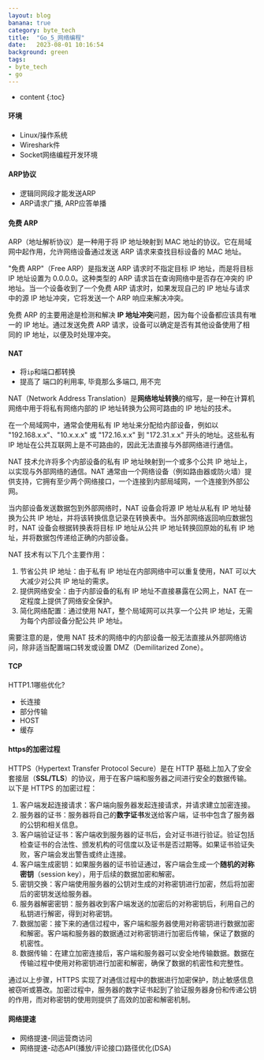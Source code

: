 ```yaml
---
layout: blog
banana: true
category: byte_tech
title:  "Go_5_网络编程"
date:   2023-08-01 10:16:54
background: green
tags:
- byte_tech
- go
---
```


* content
{:toc}


#### 环境

- Linux/操作系统
- Wireshark件
- Socket网络编程开发环境





#### ARP协议

- 逻辑同网段才能发送ARP
- ARP请求广播, ARP应答单播





#### 免费 ARP

ARP（地址解析协议）是一种用于将 IP 地址映射到 MAC 地址的协议。它在局域网中起作用，允许网络设备通过发送 ARP 请求来查找目标设备的 MAC 地址。

"免费 ARP"（Free ARP）是指发送 ARP 请求时不指定目标 IP 地址，而是将目标 IP 地址设置为 0.0.0.0。这种类型的 ARP 请求旨在查询网络中是否存在冲突的 IP 地址。当一个设备收到了一个免费 ARP 请求时，如果发现自己的 IP 地址与请求中的源 IP 地址冲突，它将发送一个 ARP 响应来解决冲突。

免费 ARP 的主要用途是检测和解决 **IP 地址冲突**问题，因为每个设备都应该具有唯一的 IP 地址。通过发送免费 ARP 请求，设备可以确定是否有其他设备使用了相同的 IP 地址，以便及时处理冲突。





#### NAT

- 将`ip`和端口都转换
- 提高了 端口的利用率, 毕竟那么多端口, 用不完

NAT（Network Address Translation）是**网络地址转换**的缩写，是一种在计算机网络中用于将私有网络内部的 IP 地址转换为公网可路由的 IP 地址的技术。

在一个局域网中，通常会使用私有 IP 地址来分配给内部设备，例如以 "192.168.x.x"、"10.x.x.x" 或 "172.16.x.x" 到 "172.31.x.x" 开头的地址。这些私有 IP 地址在公共互联网上是不可路由的，因此无法直接与外部网络进行通信。

NAT 技术允许将多个内部设备的私有 IP 地址映射到一个或多个公共 IP 地址上，以实现与外部网络的通信。NAT 通常由一个网络设备（例如路由器或防火墙）提供支持，它拥有至少两个网络接口，一个连接到内部局域网，一个连接到外部公网。

当内部设备发送数据包到外部网络时，NAT 设备会将源 IP 地址从私有 IP 地址替换为公共 IP 地址，并将该转换信息记录在转换表中。当外部网络返回响应数据包时，NAT 设备会根据转换表将目标 IP 地址从公共 IP 地址转换回原始的私有 IP 地址，并将数据包传递给正确的内部设备。

NAT 技术有以下几个主要作用：

1. 节省公共 IP 地址：由于私有 IP 地址在内部网络中可以重复使用，NAT 可以大大减少对公共 IP 地址的需求。
2. 提供网络安全：由于内部设备的私有 IP 地址不直接暴露在公网上，NAT 在一定程度上提供了网络安全保护。
3. 简化网络配置：通过使用 NAT，整个局域网可以共享一个公共 IP 地址，无需为每个内部设备分配公共 IP 地址。

需要注意的是，使用 NAT 技术的网络中的内部设备一般无法直接从外部网络访问，除非适当配置端口转发或设置 DMZ（Demilitarized Zone）。



#### TCP





HTTP1.1哪些优化?

- 长连接
- 部分传输
- HOST
- 缓存





#### https的加密过程

HTTPS（Hypertext Transfer Protocol Secure）是在 HTTP 基础上加入了安全套接层（**SSL/TLS**）的协议，用于在客户端和服务器之间进行安全的数据传输。以下是 HTTPS 的加密过程：

1. 客户端发起连接请求：客户端向服务器发起连接请求，并请求建立加密连接。
2. 服务器的证书：服务器将自己的**数字证书**发送给客户端，证书中包含了服务器的公钥和相关信息。
3. 客户端验证证书：客户端收到服务器的证书后，会对证书进行验证。验证包括检查证书的合法性、颁发机构的可信度以及证书是否过期等。如果证书验证失败，客户端会发出警告或终止连接。
4. 客户端生成密钥：如果服务器的证书验证通过，客户端会生成一个**随机的对称密钥**（session key），用于后续的数据加密和解密。
5. 密钥交换：客户端使用服务器的公钥对生成的对称密钥进行加密，然后将加密后的密钥发送给服务器。
6. 服务器解密密钥：服务器收到客户端发送的加密后的对称密钥后，利用自己的私钥进行解密，得到对称密钥。
7. 数据加密：接下来的通信过程中，客户端和服务器使用对称密钥进行数据加密和解密。客户端和服务器的数据通过对称密钥进行加密后传输，保证了数据的机密性。
8. 数据传输：在建立加密连接后，客户端和服务器可以安全地传输数据。数据在传输过程中使用对称密钥进行加密和解密，确保了数据的机密性和完整性。

通过以上步骤，HTTPS 实现了对通信过程中的数据进行加密保护，防止敏感信息被窃听或篡改。加密过程中，服务器的数字证书起到了验证服务器身份和传递公钥的作用，而对称密钥的使用则提供了高效的加密和解密机制。



#### 网络提速

- 网络提速-同运营商访问
- 网络提速-动态API(播放/评论接口)路径优化(DSA)
